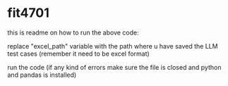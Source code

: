 # fit4701
this is readme on how to run the above code:

replace "excel_path" variable with the path where u have saved the LLM test cases (remember it need to be excel format)

run the code (if any kind of errors make sure the file is closed and python and pandas is installed)


